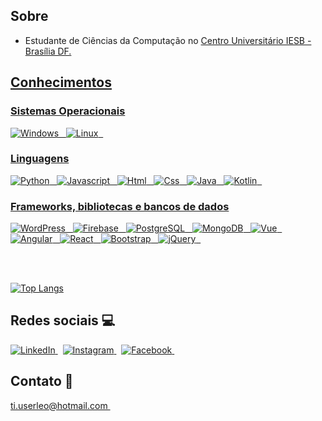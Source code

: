 ## Sobre

<ul>
    <li>
        Estudante de Ciências da Computação no <a href="https://www.iesb.br/" title="IESB">Centro Universitário IESB - Brasília DF.</b>
    </li>
 </ul>

## Conhecimentos

### Sistemas Operacionais

<div>
    <img src="https://user-images.githubusercontent.com/53942734/105247275-4b611980-5b53-11eb-9353-1218f4fa54ff.png" title="Windows" alt="Windows"/>&nbsp&nbsp
    <img src="https://user-images.githubusercontent.com/53942734/105247282-4d2add00-5b53-11eb-9299-3aed55886d57.png" title="Linux" alt="Linux"/>&nbsp&nbsp
</div>

### Linguagens

<div>
    <img src="https://user-images.githubusercontent.com/53942734/143281903-db775b29-f1ca-4cba-af64-edda35edf90e.png" title="Python" alt="Python"/>&nbsp&nbsp
    <img src="https://user-images.githubusercontent.com/53942734/143283869-4d388c67-dc16-40d6-8fe4-847471987374.png" title="Javascript" alt="Javascript"/>&nbsp&nbsp
    <img src="https://user-images.githubusercontent.com/53942734/105244303-118e1400-5b4f-11eb-8252-a3800e2c7e56.png" title="Html" alt="Html"/>&nbsp&nbsp
    <img src="https://user-images.githubusercontent.com/53942734/105244090-c411a700-5b4e-11eb-8acd-5624f7791162.png" title="Css" alt="Css"/>&nbsp&nbsp
    <img src="https://user-images.githubusercontent.com/53942734/105609080-95c9dc80-5d85-11eb-8773-71fbe74af0ea.png" title="Java" alt="Java"/>&nbsp&nbsp
    <img src="https://user-images.githubusercontent.com/53942734/143287356-2870558d-fe4c-4374-8346-d410e9303aaf.png" title="Kotlin" alt="Kotlin"/>&nbsp&nbsp
</div>

### Frameworks, bibliotecas e bancos de dados

<div>
    <img src="https://user-images.githubusercontent.com/53942734/143284590-160a009e-5bd3-4c15-8cb4-99c8d0c9678f.png" title="WordPress" alt="WordPress"/>&nbsp&nbsp
    <img src="https://user-images.githubusercontent.com/53942734/143286155-39fc0986-aa9c-4a3a-a87c-29b12b082e4b.png" title="Firebase" alt="Firebase"/>&nbsp&nbsp
    <img src="https://user-images.githubusercontent.com/53942734/143286163-dff20413-2781-4cd8-8d76-65e42bc8332a.png" title="PostgreSQL" alt="PostgreSQL"/>&nbsp&nbsp
    <img src="https://user-images.githubusercontent.com/53942734/143286159-083f5ca0-8db4-445f-a19f-344a1de85b57.png" title="MongoDB" alt="MongoDB"/>&nbsp&nbsp
    <img src="https://user-images.githubusercontent.com/53942734/105248240-cecf3a80-5b54-11eb-931f-22f24e884b9d.png" title="Vue" alt="Vue"/>&nbsp&nbsp
    <img src="https://user-images.githubusercontent.com/53942734/105248243-cf67d100-5b54-11eb-9f7b-38c0974f26a4.png" title="Angular" alt="Angular"/>&nbsp&nbsp
    <img src="https://user-images.githubusercontent.com/53942734/105248238-cd9e0d80-5b54-11eb-9dba-726ca6cab5e2.png" title="React" alt="React"/>&nbsp&nbsp
    <img src="https://user-images.githubusercontent.com/53942734/105248244-d0006780-5b54-11eb-8c5b-680525d002fa.png" title="Bootstrap" alt="Bootstrap"/>&nbsp&nbsp
    <img src="https://user-images.githubusercontent.com/53942734/105248245-d098fe00-5b54-11eb-9c55-691c92645c7f.png" title="jQuery" alt="jQuery"/>&nbsp&nbsp   
</div>
 
 <br></br>

 [![Top Langs](https://github-readme-stats.vercel.app/api/top-langs/?username=leo123nunes&layout=compact)](https://github.com/leo123nunes/github-readme-stats)


## Redes sociais :computer:

<div>
  <a href="https://www.linkedin.com/in/leonardonunesoliveira/">
    <img title="LinkedIn" src="https://user-images.githubusercontent.com/53942734/105248862-ef4bc480-5b55-11eb-926d-d9b8aa20ebba.png"/>
  </a>&nbsp
  <a href="https://www.instagram.com/leo.nunesoliveira/">
    <img title="Instagram" src="https://user-images.githubusercontent.com/53942734/105248870-f246b500-5b55-11eb-9a60-a9fda449fedf.png"/>
  </a>&nbsp
  <a href="https://www.facebook.com/leonardonunes.oliveira.1/">
    <img title="Facebook" src="https://user-images.githubusercontent.com/53942734/105248866-f1ae1e80-5b55-11eb-849e-19e8843bb31a.png"/>
  </a>&nbsp
</div>

## Contato :email:
<a href="mailto:ti.userleo@hotmail.com" title="my email">
  ti.userleo@hotmail.com
</a>&nbsp&nbsp
<!--
**leo123nunes/leo123nunes** is a ✨ _special_ ✨ repository because its `README.md` (this file) appears on your GitHub profile.



